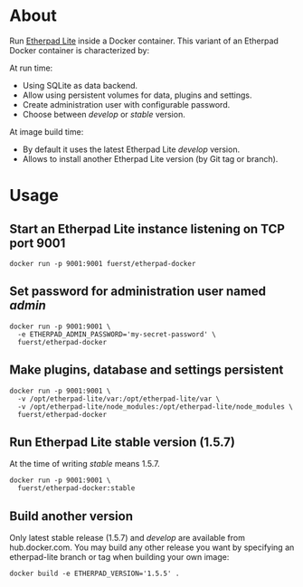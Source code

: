 # About

Run [Etherpad Lite](https://github.com/ether/etherpad-lite) inside a Docker container.
This variant of an Etherpad Docker container is characterized by:

At run time:

* Using SQLite as data backend.
* Allow using persistent volumes for data, plugins and settings.
* Create administration user with configurable password.
* Choose between _develop_ or _stable_ version.

At image build time:

* By default it uses the latest Etherpad Lite _develop_ version.
* Allows to install another Etherpad Lite version (by Git tag or branch).

# Usage

## Start an Etherpad Lite instance listening on TCP port 9001

```
docker run -p 9001:9001 fuerst/etherpad-docker
```

## Set password for administration user named _admin_

```
docker run -p 9001:9001 \
  -e ETHERPAD_ADMIN_PASSWORD='my-secret-password' \
  fuerst/etherpad-docker
```

## Make plugins, database and settings persistent

```
docker run -p 9001:9001 \
  -v /opt/etherpad-lite/var:/opt/etherpad-lite/var \
  -v /opt/etherpad-lite/node_modules:/opt/etherpad-lite/node_modules \
  fuerst/etherpad-docker
```

## Run Etherpad Lite stable version (1.5.7)

At the time of writing _stable_ means 1.5.7.

```
docker run -p 9001:9001 \
  fuerst/etherpad-docker:stable
```

## Build another version

Only latest stable release (1.5.7) and _develop_ are available from hub.docker.com. You may build any other release you want by specifying an etherpad-lite branch or tag when building your own image:

```
docker build -e ETHERPAD_VERSION='1.5.5' .
```

